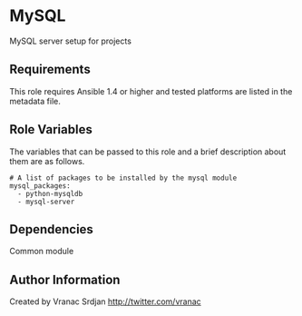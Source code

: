 MySQL
========

MySQL server setup for projects

Requirements
------------

This role requires Ansible 1.4 or higher and tested platforms are listed in the metadata file.

Role Variables
--------------

The variables that can be passed to this role and a brief description about
them are as follows.

    # A list of packages to be installed by the mysql module
    mysql_packages:
      - python-mysqldb
      - mysql-server

Dependencies
------------

Common module


Author Information
------------------

Created by Vranac Srdjan http://twitter.com/vranac

